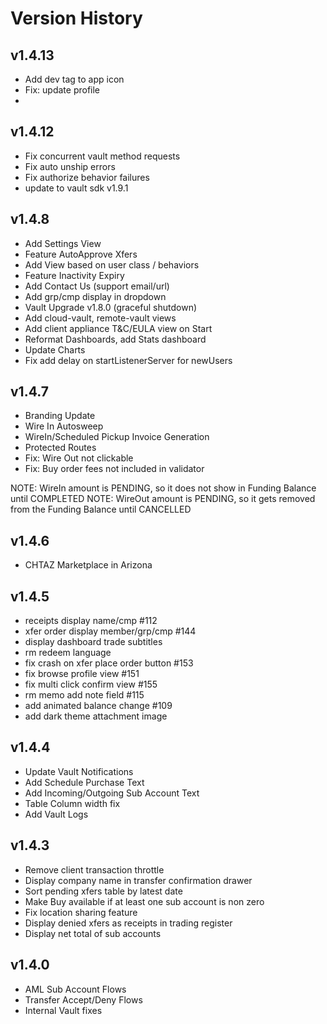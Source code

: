 # Version History

## v1.4.13
- Add dev tag to app icon
- Fix: update profile
- 
## v1.4.12
- Fix concurrent vault method requests
- Fix auto unship errors
- Fix authorize behavior failures
- update to vault sdk v1.9.1

## v1.4.8
- Add Settings View
- Feature AutoApprove Xfers
- Add View based on user class / behaviors
- Feature Inactivity Expiry
- Add Contact Us (support email/url)
- Add grp/cmp display in dropdown
- Vault Upgrade v1.8.0 (graceful shutdown)
- Add cloud-vault, remote-vault views
- Add client appliance T&C/EULA view on Start
- Reformat Dashboards, add Stats dashboard
- Update Charts
- Fix add delay on startListenerServer for newUsers

## v1.4.7
- Branding Update
- Wire In Autosweep
- WireIn/Scheduled Pickup Invoice Generation
- Protected Routes
- Fix: Wire Out not clickable
- Fix: Buy order fees not included in validator

NOTE: WireIn amount is PENDING, so it does not show in Funding Balance until COMPLETED
NOTE: WireOut amount is PENDING, so it gets removed from the Funding Balance until CANCELLED

## v1.4.6
- CHTAZ Marketplace in Arizona

## v1.4.5
- receipts display name/cmp #112
- xfer order display member/grp/cmp #144
- display dashboard trade subtitles
- rm redeem language
- fix crash on xfer place order button #153
- fix browse profile view #151
- fix multi click confirm view #155
- rm memo add note field #115
- add animated balance change #109
- add dark theme attachment image

## v1.4.4
- Update Vault Notifications
- Add Schedule Purchase Text
- Add Incoming/Outgoing Sub Account Text
- Table Column width fix
- Add Vault Logs

## v1.4.3
- Remove client transaction throttle
- Display company name in transfer confirmation drawer
- Sort pending xfers table by latest date
- Make Buy available if at least one sub account is non zero
- Fix location sharing feature
- Display denied xfers as receipts in trading register
- Display net total of sub accounts

## v1.4.0
- AML Sub Account Flows
- Transfer Accept/Deny Flows
- Internal Vault fixes
